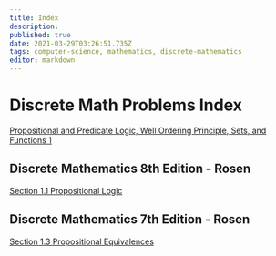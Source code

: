 ```yaml
---
title: Index
description: 
published: true
date: 2021-03-29T03:26:51.735Z
tags: computer-science, mathematics, discrete-mathematics
editor: markdown
---
```


# Discrete Math Problems Index



[Propositional and Predicate Logic, Well Ordering Principle, Sets, and Functions 1](/mathematics/discrete-mathematics/problems-and-examples/problems-1)

## Discrete Mathematics 8th Edition - Rosen
[Section 1.1 Propositional Logic](/mathematics/discrete-mathematics/problems-and-examples/discrete-math-8th-edition-1-1-problems)

## Discrete Mathematics 7th Edition - Rosen
[Section 1.3 Propositional Equivalences](/mathematics/discrete-mathematics/problems-and-examples/discrete-mathematics-7th-edition-section-1-3-problems)